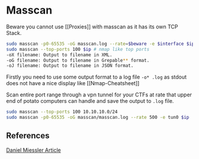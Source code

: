 # Masscan 

Beware you cannot use [[Proxies]] with masscan as it has its own TCP Stack.

```bash
sudo masscan -p0-65535 -oG masscan.log --rate=$beware -e $interface $ip/cidr
sudo masscan --top-ports 100 $ip # nmap like top ports
-oX filename: Output to filename in XML.
-oG filename: Output to filename in Grepable** format.
-oJ filename: Output to filename in JSON format.

```

Firstly you need to use some output format to a log file `-o* .log` as stdout does not have a nice display like [[Nmap-Cheatsheet]] 

Scan entire port range through a vpn tunnel for your CTFs at rate that upper end of potato computers can handle and save the output to `.log` file.
```bash
sudo masscan --top-ports 100 10.10.10.0/24 
sudo masscan -p0-65535 -oG masscan/masscan.log --rate 500 -e tun0 $ip
```

## References
[Daniel Miessler Article](https://danielmiessler.com/study/masscan/)
